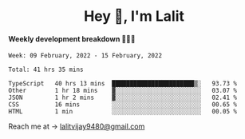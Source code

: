 <h1 align="center">Hey 👋, I'm Lalit</h1>

#### Weekly development breakdown 👨🏻‍💻
<!--START_SECTION:waka-->
```text
Week: 09 February, 2022 - 15 February, 2022

Total: 41 hrs 35 mins

TypeScript   40 hrs 13 mins  ███████████████████████▒░   93.73 % 
Other        1 hr 18 mins    ▓░░░░░░░░░░░░░░░░░░░░░░░░   03.07 % 
JSON         1 hr 2 mins     ▓░░░░░░░░░░░░░░░░░░░░░░░░   02.41 % 
CSS          16 mins         ░░░░░░░░░░░░░░░░░░░░░░░░░   00.65 % 
HTML         1 min           ░░░░░░░░░░░░░░░░░░░░░░░░░   00.05 % 
```
<!--END_SECTION:waka-->

Reach me at → lalitvijay9480@gmail.com
